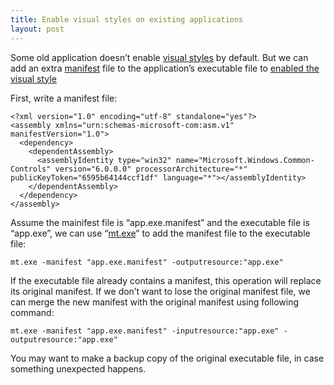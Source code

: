 ```yaml
---
title: Enable visual styles on existing applications
layout: post
---
```


Some old application doesn’t enable [visual styles](http://msdn.microsoft.com/library/bb773187.aspx) by default. But we can add an extra [manifest](http://msdn.microsoft.com/library/aa375365.aspx) file to the application’s executable file to [enabled the visual style](http://msdn.microsoft.com/library/bb773175.aspx)

First, write a manifest file:

    <?xml version="1.0" encoding="utf-8" standalone="yes"?>
    <assembly xmlns="urn:schemas-microsoft-com:asm.v1" manifestVersion="1.0">
      <dependency>
        <dependentAssembly>
          <assemblyIdentity type="win32" name="Microsoft.Windows.Common-Controls" version="6.0.0.0" processorArchitecture="*" publicKeyToken="6595b64144ccf1df" language="*"></assemblyIdentity>
        </dependentAssembly>
      </dependency>
    </assembly>

Assume the mainifest file is “app.exe.manifest” and the executable file is “app.exe”, we can use “[mt.exe](http://msdn.microsoft.com/library/aa375649.aspx)” to add the manifest file to the executable file:

```
mt.exe -manifest "app.exe.manifest" -outputresource:"app.exe"
```

If the executable file already contains a manifest, this operation will replace its original manifest. If we don’t want to lose the original manifest file, we can merge the new manifest with the original manifest using following command:


```
mt.exe -manifest "app.exe.manifest" -inputresource:"app.exe" -outputresource:"app.exe"
```

You may want to make a backup copy of the original executable file, in case something unexpected happens.
